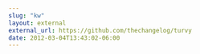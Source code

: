 ```yaml
---
slug: "kw"
layout: external
external_url: https://github.com/thechangelog/turvy
date: 2012-03-04T13:43:02-06:00
---
```

